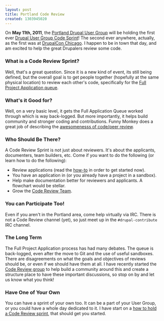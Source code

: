 ```yaml
---
layout: post
title: Portland Code Review
created: 1303945020
---
```


On **May 11th, 2011**, the [Portland Drupal User Group](http://groups.drupal.org/portland) will be holding the first ever [Drupal User Group Code Sprint](http://groups.drupal.org/node/144359)!  The second ever anywhere, actually, as the first was at [DrupalCon Chicago](http://chicago2011.drupal.org/forum/code-review-sprint-friday).  I happen to be in town that day, and am excited to help the great Drupalers review some code.

### What is a Code Review Sprint? ###

Well, that's a great question.  Since it is a new kind of event, its still being defined, but the overall goal is to get people together (hopefully at the same physical location) to review each other's code, specifically for the [Full Project Application queue](http://drupal.org/project/issues/projectapplications).

### What's it Good for? ###

Well, on a very basic level, it gets the Full Application Queue worked through which is way back-logged.  But more importantly, it helps build community and stronger coding and contributions.  Funny Monkey does a great job of describing the [awesomenesss of code/peer review](http://funnymonkey.com/community-development-and-code-reviews).

### Who Should Be There? ###

A Code Review Sprint is not just about reviewers.  It's about the applicants, documenters, team builders, etc.  Come if you want to do the following (or learn how to do the following):

* Review applications (read the [how-to](http://drupal.org/node/894256) in order to get started now).
* You have an application in (or you already have a project in a sandbox).
* Help make documentation better for reviewers and applicants.  A flowchart would be stellar.
* Grow the [Code Review Team](http://groups.drupal.org/code-review).

###  You can Participate Too! ###

Even if you aren't in the Portland area, come help virtually via IRC.  There is not a Code Review channel (yet), so just meet up in the `#drupal-contribute` IRC channel.

### The Long Term ###

The Full Project Application process has had many debates.  The queue is back-logged, even after the move to Git and the use of useful sandboxes.  There are disagreements on what the goals and objectives of reviews should be, or even if we should have them at all.  I have recently started the [Code Review group](http://groups.drupal.org/code-review) to help build a community around this and create a structure place to have these important discussions, so stop on by and let us know what you think!

### Have One of Your Own ###

You can have a sprint of your own too.  It can be a part of your User Group, or you could have a whole day dedicated to it.  I have start on a [how to hold a Code Review sprint](http://groups.drupal.org/node/142499), that should get you started.

